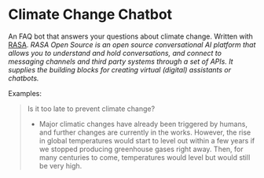 # Climate Change Chatbot

An FAQ bot that answers your questions about climate change. Written with [RASA](https://rasa.com/docs/rasa/). *RASA Open Source is an open source conversational AI platform that allows you to understand and hold conversations, and connect to messaging channels and third party systems through a set of APIs. It supplies the building blocks for creating virtual (digital) assistants or chatbots.*

Examples: 
> Is it too late to prevent climate change?
> - Major climatic changes have already been triggered by humans, and further changes are currently in the works. However, the rise in global temperatures would start to level out within a few years if we stopped producing greenhouse gases right away. Then, for many centuries to come, temperatures would level but would still be very high.
 
